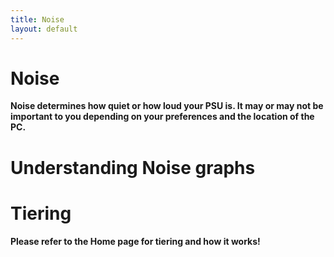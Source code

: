 ```yaml
---
title: Noise 
layout: default
---
```


# Noise

**Noise determines how quiet or how loud your PSU is. It may or may not be important to you depending on your preferences and the location of the PC.**

# Understanding Noise graphs

# Tiering

**Please refer to the Home page for tiering and how it works!**
